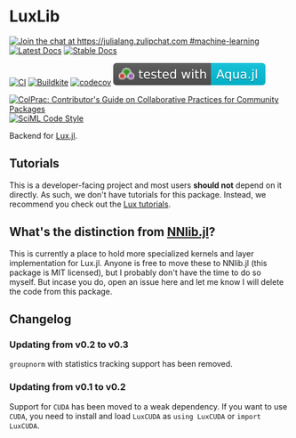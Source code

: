 # LuxLib

[![Join the chat at https://julialang.zulipchat.com #machine-learning](https://img.shields.io/static/v1?label=Zulip&message=chat&color=9558b2&labelColor=389826)](https://julialang.zulipchat.com/#narrow/stream/machine-learning)
[![Latest Docs](https://img.shields.io/badge/docs-latest-blue.svg)](https://lux.csail.mit.edu/dev/api/Building_Blocks/LuxLib)
[![Stable Docs](https://img.shields.io/badge/docs-stable-blue.svg)](https://lux.csail.mit.edu/stable/api/Building_Blocks/LuxLib)

[![CI](https://github.com/LuxDL/LuxLib.jl/actions/workflows/CI.yml/badge.svg)](https://github.com/LuxDL/LuxLib.jl/actions/workflows/CI.yml)
[![Buildkite](https://img.shields.io/buildkite/650bceb9ffcb044bee9c21e591728aaac2d8b57fae466e99cd/main?label=gpu)](https://buildkite.com/julialang/luxlib-dot-jl)
[![codecov](https://codecov.io/gh/LuxDL/LuxLib.jl/branch/main/graph/badge.svg?token=1ZY0A2NPEM)](https://codecov.io/gh/LuxDL/LuxLib.jl)
[![Aqua QA](https://raw.githubusercontent.com/JuliaTesting/Aqua.jl/master/badge.svg)](https://github.com/JuliaTesting/Aqua.jl)

[![ColPrac: Contributor's Guide on Collaborative Practices for Community Packages](https://img.shields.io/badge/ColPrac-Contributor's%20Guide-blueviolet)](https://github.com/SciML/ColPrac)
[![SciML Code Style](https://img.shields.io/static/v1?label=code%20style&message=SciML&color=9558b2&labelColor=389826)](https://github.com/SciML/SciMLStyle)

Backend for [Lux.jl](http://lux.csail.mit.edu/).

## Tutorials

This is a developer-facing project and most users **should not** depend on it directly. As
such, we don't have tutorials for this package. Instead, we recommend you check out the
[Lux tutorials](http://lux.csail.mit.edu/stable/).

## What's the distinction from [NNlib.jl](https://github.com/FluxML/NNlib.jl)?

This is currently a place to hold more specialized kernels and layer implementation for
Lux.jl. Anyone is free to move these to NNlib.jl (this package is MIT licensed), but I
probably don't have the time to do so myself. But incase you do, open an issue here and let
me know I will delete the code from this package.

## Changelog

### Updating from v0.2 to v0.3

`groupnorm` with statistics tracking support has been removed.

### Updating from v0.1 to v0.2

Support for `CUDA` has been moved to a weak dependency. If you want to use `CUDA`, you need
to install and load `LuxCUDA` as `using LuxCUDA` or `import LuxCUDA`.
